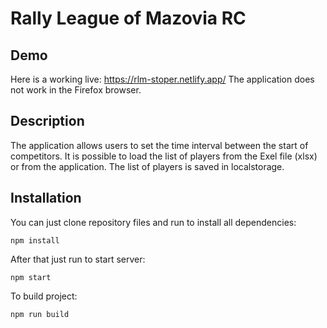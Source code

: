 ﻿# Rally League of Mazovia RC

## Demo
Here is a working live: https://rlm-stoper.netlify.app/
The application does not work in the Firefox browser.

## Description
The application allows users to set the time interval between the start of competitors. 
It is possible to load the list of players from the Exel file (xlsx) or from the application. 
The list of players is saved in localstorage.

## Installation
You can just clone repository files and run to install all dependencies:

`npm install`

After that just run to start server:

`npm start`

To build project:

`npm run build`

